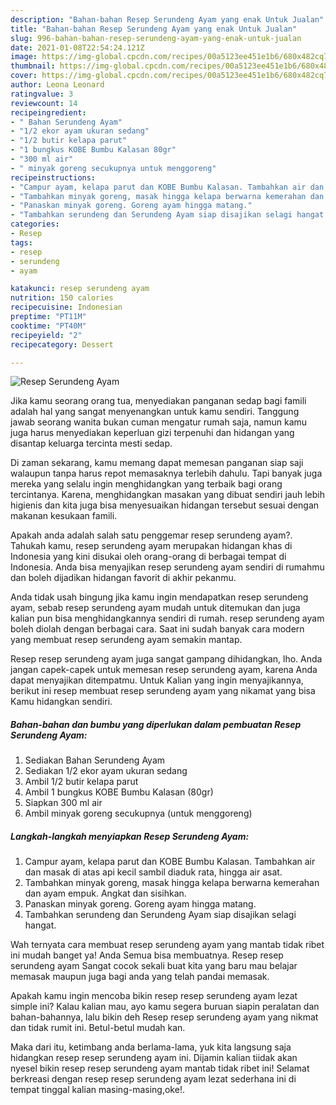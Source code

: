 ```yaml
---
description: "Bahan-bahan Resep Serundeng Ayam yang enak Untuk Jualan"
title: "Bahan-bahan Resep Serundeng Ayam yang enak Untuk Jualan"
slug: 996-bahan-bahan-resep-serundeng-ayam-yang-enak-untuk-jualan
date: 2021-01-08T22:54:24.121Z
image: https://img-global.cpcdn.com/recipes/00a5123ee451e1b6/680x482cq70/resep-serundeng-ayam-foto-resep-utama.jpg
thumbnail: https://img-global.cpcdn.com/recipes/00a5123ee451e1b6/680x482cq70/resep-serundeng-ayam-foto-resep-utama.jpg
cover: https://img-global.cpcdn.com/recipes/00a5123ee451e1b6/680x482cq70/resep-serundeng-ayam-foto-resep-utama.jpg
author: Leona Leonard
ratingvalue: 3
reviewcount: 14
recipeingredient:
- " Bahan Serundeng Ayam"
- "1/2 ekor ayam ukuran sedang"
- "1/2 butir kelapa parut"
- "1 bungkus KOBE Bumbu Kalasan 80gr"
- "300 ml air"
- " minyak goreng secukupnya untuk menggoreng"
recipeinstructions:
- "Campur ayam, kelapa parut dan KOBE Bumbu Kalasan. Tambahkan air dan masak di atas api kecil sambil diaduk rata, hingga air asat."
- "Tambahkan minyak goreng, masak hingga kelapa berwarna kemerahan dan ayam empuk. Angkat dan sisihkan."
- "Panaskan minyak goreng. Goreng ayam hingga matang."
- "Tambahkan serundeng dan Serundeng Ayam siap disajikan selagi hangat."
categories:
- Resep
tags:
- resep
- serundeng
- ayam

katakunci: resep serundeng ayam 
nutrition: 150 calories
recipecuisine: Indonesian
preptime: "PT11M"
cooktime: "PT40M"
recipeyield: "2"
recipecategory: Dessert

---
```



![Resep Serundeng Ayam](https://img-global.cpcdn.com/recipes/00a5123ee451e1b6/680x482cq70/resep-serundeng-ayam-foto-resep-utama.jpg)

Jika kamu seorang orang tua, menyediakan panganan sedap bagi famili adalah hal yang sangat menyenangkan untuk kamu sendiri. Tanggung jawab seorang  wanita bukan cuman mengatur rumah saja, namun kamu juga harus menyediakan keperluan gizi terpenuhi dan hidangan yang disantap keluarga tercinta mesti sedap.

Di zaman  sekarang, kamu memang dapat memesan panganan siap saji walaupun tanpa harus repot memasaknya terlebih dahulu. Tapi banyak juga mereka yang selalu ingin menghidangkan yang terbaik bagi orang tercintanya. Karena, menghidangkan masakan yang dibuat sendiri jauh lebih higienis dan kita juga bisa menyesuaikan hidangan tersebut sesuai dengan makanan kesukaan famili. 



Apakah anda adalah salah satu penggemar resep serundeng ayam?. Tahukah kamu, resep serundeng ayam merupakan hidangan khas di Indonesia yang kini disukai oleh orang-orang di berbagai tempat di Indonesia. Anda bisa menyajikan resep serundeng ayam sendiri di rumahmu dan boleh dijadikan hidangan favorit di akhir pekanmu.

Anda tidak usah bingung jika kamu ingin mendapatkan resep serundeng ayam, sebab resep serundeng ayam mudah untuk ditemukan dan juga kalian pun bisa menghidangkannya sendiri di rumah. resep serundeng ayam boleh diolah dengan berbagai cara. Saat ini sudah banyak cara modern yang membuat resep serundeng ayam semakin mantap.

Resep resep serundeng ayam juga sangat gampang dihidangkan, lho. Anda jangan capek-capek untuk memesan resep serundeng ayam, karena Anda dapat menyajikan ditempatmu. Untuk Kalian yang ingin menyajikannya, berikut ini resep membuat resep serundeng ayam yang nikamat yang bisa Kamu hidangkan sendiri.

<!--inarticleads1-->

##### Bahan-bahan dan bumbu yang diperlukan dalam pembuatan Resep Serundeng Ayam:

1. Sediakan  Bahan Serundeng Ayam
1. Sediakan 1/2 ekor ayam ukuran sedang
1. Ambil 1/2 butir kelapa parut
1. Ambil 1 bungkus KOBE Bumbu Kalasan (80gr)
1. Siapkan 300 ml air
1. Ambil  minyak goreng secukupnya (untuk menggoreng)




<!--inarticleads2-->

##### Langkah-langkah menyiapkan Resep Serundeng Ayam:

1. Campur ayam, kelapa parut dan KOBE Bumbu Kalasan. Tambahkan air dan masak di atas api kecil sambil diaduk rata, hingga air asat.
1. Tambahkan minyak goreng, masak hingga kelapa berwarna kemerahan dan ayam empuk. Angkat dan sisihkan.
1. Panaskan minyak goreng. Goreng ayam hingga matang.
1. Tambahkan serundeng dan Serundeng Ayam siap disajikan selagi hangat.




Wah ternyata cara membuat resep serundeng ayam yang mantab tidak ribet ini mudah banget ya! Anda Semua bisa membuatnya. Resep resep serundeng ayam Sangat cocok sekali buat kita yang baru mau belajar memasak maupun juga bagi anda yang telah pandai memasak.

Apakah kamu ingin mencoba bikin resep resep serundeng ayam lezat simple ini? Kalau kalian mau, ayo kamu segera buruan siapin peralatan dan bahan-bahannya, lalu bikin deh Resep resep serundeng ayam yang nikmat dan tidak rumit ini. Betul-betul mudah kan. 

Maka dari itu, ketimbang anda berlama-lama, yuk kita langsung saja hidangkan resep resep serundeng ayam ini. Dijamin kalian tiidak akan nyesel bikin resep resep serundeng ayam mantab tidak ribet ini! Selamat berkreasi dengan resep resep serundeng ayam lezat sederhana ini di tempat tinggal kalian masing-masing,oke!.

